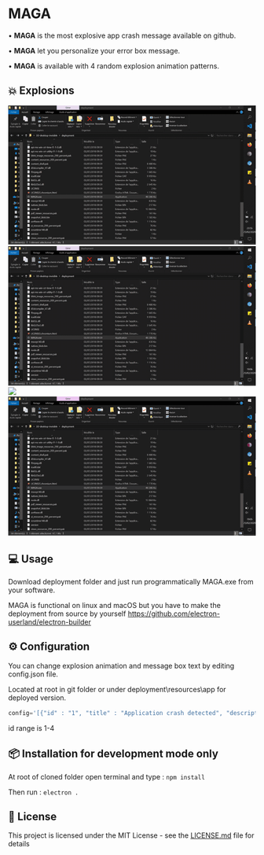 # <b>MAGA</b>

• <b>MAGA</b> is the most explosive app crash message available on github.

• <b>MAGA</b> let you personalize your error box message.

• <b>MAGA</b> is available with 4 random explosion animation patterns.

## <b>💥 Explosions</b>

<p float="left">
  <img src="./images/1.gif" width="600" />
  <img src="./images/2.gif" width="600" />
  <img src="./images/3.gif" width="600" />
  <img src="./images/4.gif" width="600" />
</p>

## <b>💻 Usage</b>

Download deployment folder and just run programmatically MAGA.exe from your software.

MAGA is functional on linux and macOS but you have to make the deployment from source by yourself <a href="https://github.com/electron-userland/electron-builder">https://github.com/electron-userland/electron-builder</a>

## <b>⚙️ Configuration</b>

You can change explosion animation and message box text by editing config.json file.

Located at root in git folder or under deployment\resources\app for deployed version.

```javascript
config='[{"id" : "1", "title" : "Application crash detected", "description" : "This application has crashed and will now close."}]';
```

id range is 1-4

## <b>📦 Installation for development mode only</b> 

At root of cloned folder open terminal and type : `npm install`

Then run : `electron .`


## <b>📄 License</b>

This project is licensed under the MIT License - see the [LICENSE.md](LICENSE.md) file for details
